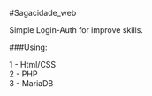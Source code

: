 #Sagacidade_web

Simple Login-Auth for improve skills.

###Using:

1 - Html/CSS<br/>2 - PHP<br/>3 - MariaDB
